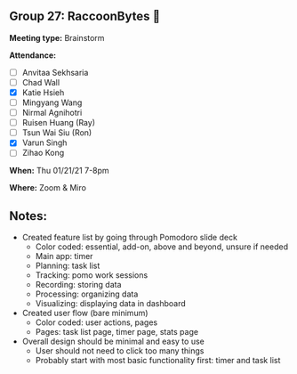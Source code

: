## Group 27: RaccoonBytes :raccoon:

**Meeting type:** Brainstorm

**Attendance:**
- [ ] Anvitaa Sekhsaria
- [ ] Chad Wall
- [x] Katie Hsieh
- [ ] Mingyang Wang
- [ ] Nirmal Agnihotri
- [ ] Ruisen Huang (Ray)
- [ ] Tsun Wai Siu (Ron)
- [x] Varun Singh
- [ ] Zihao Kong

**When:** Thu 01/21/21 7-8pm

**Where:** Zoom & Miro

## Notes:
- Created feature list by going through Pomodoro slide deck
  - Color coded: essential, add-on, above and beyond, unsure if needed
  - Main app: timer
  - Planning: task list
  - Tracking: pomo work sessions
  - Recording: storing data
  - Processing: organizing data
  - Visualizing: displaying data in dashboard
- Created user flow (bare minimum)
  - Color coded: user actions, pages
  - Pages: task list page, timer page, stats page
- Overall design should be minimal and easy to use
  - User should not need to click too many things
  - Probably start with most basic functionality first: timer and task list
